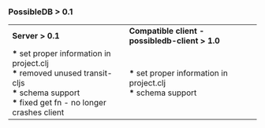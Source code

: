 
### PossibleDB > 0.1

<table>
  <tr>
  <td><b>Server > 0.1</b></td>
  <td><b>Compatible client - possibledb-client > 1.0</b></td>
  </tr>
  <tr>
  <!-- server -->
  <td>
    <b>*</b> set proper information in project.clj
    <br />
    <b>*</b> removed unused transit-cljs
    <br />
    <b>*</b> schema support
    <br />
    <b>*</b> fixed get fn - no longer crashes client    
  </td>
  <!-- client -->
  <td>    
    <b>*</b> set proper information in project.clj
    <br />
    <b>*</b> schema support
    <br />
  </td>
  </tr>
</table>
